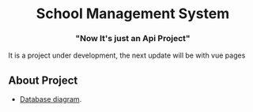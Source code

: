 <h1 align="center">School Management System</h1>
<h3 align="center">"Now It's just an Api Project"</h3>


It is a project under development, the next update will be with vue pages

## About Project
- [Database diagram](https://raw.githack.com/yahia-sayed/school/main/School_DB_Diagram.html).
